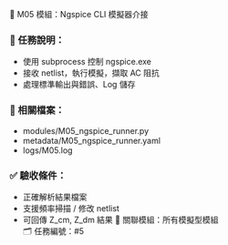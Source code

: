 🔧 M05 模組：Ngspice CLI 模擬器介接
### 📌 任務說明：
- 使用 subprocess 控制 ngspice.exe
- 接收 netlist，執行模擬，擷取 AC 阻抗
- 處理標準輸出與錯誤、Log 儲存
### 📂 相關檔案：
- modules/M05_ngspice_runner.py
- metadata/M05_ngspice_runner.yaml
- logs/M05.log
### ✅ 驗收條件：
- 正確解析結果檔案
- 支援頻率掃描 / 修改 netlist
- 可回傳 Z_cm, Z_dm 結果
🧩 關聯模組：所有模擬型模組  
🗂 任務編號：#5
